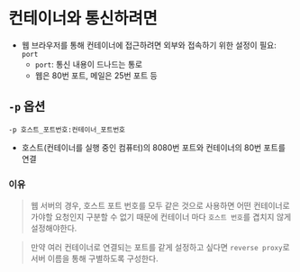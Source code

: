 # 컨테이너와 통신하려면
- 웹 브라우저를 통해 컨테이너에 접근하려면 외부와 접속하기 위한 설정이 필요: `port`
    - `port`: 통신 내용이 드나드는 통로
    - 웹은 80번 포트, 메일은 25번 포트 등

## `-p` 옵션
```
-p 호스트_포트번호:컨테이너_포트번호
```
- 호스트(컨테이너를 실행 중인 컴퓨터)의 8080번 포트와 컨테이너의 80번 포트를 연결

### 이유

> 웹 서버의 경우, 호스트 포트 번호를 모두 같은 것으로 사용하면 어떤 컨테이너로 가야할 요청인지 구분할 수 없기 때문에 컨테이너 마다 `호스트 번호`를 겹치지 않게 설정해야한다.

> 만약 여러 컨테이너로 연결되는 포트를 같게 설정하고 싶다면 `reverse proxy`로 서버 이름을 통해 구별하도록 구성한다.